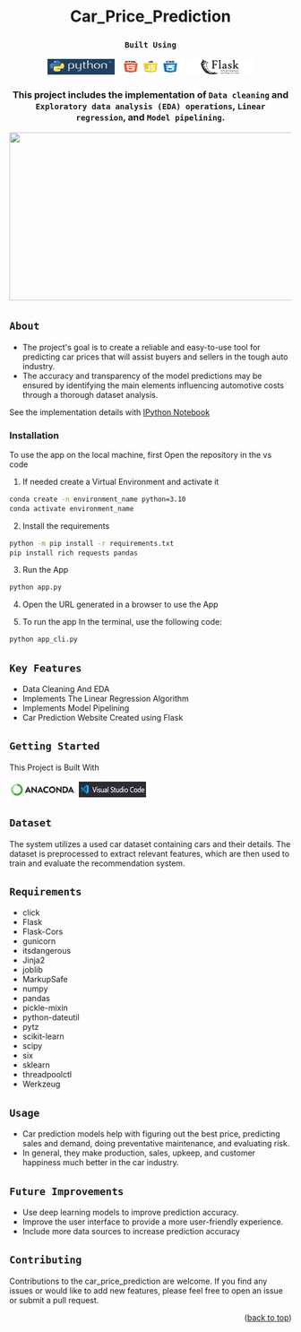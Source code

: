 <a name="readme-top"></a>

<div align="center">


    
# Car_Price_Prediction

### `Built Using`
  
[![Python][python-shield]][python-url]
[![html-css-js][html-css-js-shield]][html-css-js-url]
[![Flask][flask-shield]][flask-url]

### This project includes the implementation of `Data cleaning` and `Exploratory data analysis (EDA) operations`, `Linear regression`, and `Model pipelining`.  




<img src="https://github.com/NayakSubhransu/Car_Price_Prediction/assets/139241744/24705ba3-6271-4e85-b92e-b1defb5561ab" width="700" height="300">


</div>

## `About` 
<p align="justify">

- The project's goal is to create a reliable and easy-to-use tool for predicting car prices that will assist buyers and sellers in the tough auto industry.
- The accuracy and transparency of the model predictions may be ensured by identifying the main elements influencing automotive costs through a thorough dataset analysis. 

See the implementation details with <a href="https://github.com/NayakSubhransu/Car_Price_Prediction/blob/main/Car%20Prediction.ipynb">IPython Notebook</a>
</p>

### __Installation__
To use the app on the local machine, first Open the repository in the vs code 

1. If needed create a Virtual Environment and activate it
```sh
conda create -n environment_name python=3.10
conda activate environment_name
```

2. Install the requirements
```sh
python -m pip install -r requirements.txt
pip install rich requests pandas
```

3. Run the App 
```sh
python app.py
```

4. Open the URL generated in a browser to use the App

5. To run the app In the terminal, use the following code:
```sh
python app_cli.py
```

## `Key Features`

- Data Cleaning And EDA 
- Implements The Linear Regression Algorithm 
- Implements Model Pipelining 
- Car Prediction Website Created using Flask

## `Getting Started`

This Project is Built With <br /><br />
[![Anaconda][anaconda-shield]][anaconda-url] [![VSCode][vscode-shield]][vscode-url]

## `Dataset`

The system utilizes a used car dataset containing cars and their details. The dataset is preprocessed to extract relevant features, which are then used to train and evaluate the recommendation system.

## `Requirements`
- click
- Flask
- Flask-Cors
- gunicorn
- itsdangerous
- Jinja2
- joblib
- MarkupSafe
- numpy
- pandas
- pickle-mixin
- python-dateutil
- pytz
- scikit-learn
- scipy
- six
- sklearn
- threadpoolctl
- Werkzeug

  
## `Usage`

- Car prediction models help with figuring out the best price, predicting sales and demand, doing preventative maintenance, and evaluating risk.
- In general, they make production, sales, upkeep, and customer happiness much better in the car industry.

## `Future Improvements`

- Use deep learning models to improve prediction accuracy.
- Improve the user interface to provide a more user-friendly experience.
- Include more data sources to increase prediction accuracy

## `Contributing`

Contributions to the car_price_prediction are welcome. If you find any issues or would like to add new features, please feel free to open an issue or submit a pull request.

<p align="right">
(<a href="#readme-top">back to top</a>)
</p>

[anaconda-shield]: https://raw.githubusercontent.com/Pranav-Nagpure/Support-Repository/master/images/anaconda-shield.png
[anaconda-url]: https://www.anaconda.com "Anaconda"

[vscode-shield]: https://raw.githubusercontent.com/Pranav-Nagpure/Support-Repository/master/images/vscode-shield.png
[vscode-url]: https://code.visualstudio.com "VSCode"

[python-shield]: https://raw.githubusercontent.com/Pranav-Nagpure/Support-Repository/master/images/python-shield.png "Python"
[python-url]: https://www.python.org

[html-css-js-shield]: https://raw.githubusercontent.com/Pranav-Nagpure/Support-Repository/master/images/html-css-js-shield.png
[html-css-js-url]: https://html.spec.whatwg.org "HTML | CSS | JavaScript"

[flask-shield]: https://raw.githubusercontent.com/Pranav-Nagpure/Support-Repository/master/images/flask-shield.png "Flask"
[flask-url]: https://flask.palletsprojects.com
